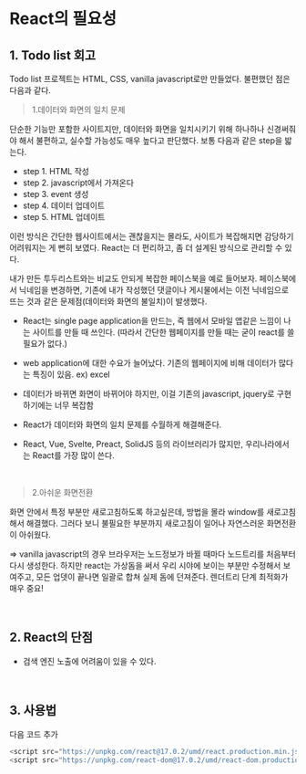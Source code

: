 # React의 필요성

## 1. Todo list 회고

Todo list 프로젝트는 HTML, CSS, vanilla javascript로만 만들었다. 불편했던 점은 다음과 같다.

> 1.데이터와 화면의 일치 문제

단순한 기능만 포함한 사이트지만, 데이터와 화면을 일치시키기 위해 하나하나 신경써줘야 해서 불편하고, 실수할 가능성도 매우 높다고 판단했다. 보통 다음과 같은 step을 밟는다.

- step 1. HTML 작성
- step 2. javascript에서 가져온다
- step 3. event 생성
- step 4. 데이터 업데이트
- step 5. HTML 업데이트

이런 방식은 간단한 웹사이트에서는 괜찮을지는 몰라도, 사이트가 복잡해지면 감당하기 어려워지는 게 뻔히 보였다. React는 더 편리하고, 좀 더 설계된 방식으로 관리할 수 있다.

내가 만든 투두리스트와는 비교도 안되게 복잡한 페이스북을 예로 들어보자. 페이스북에서 닉네임을 변경하면, 기존에 내가 작성했던 댓글이나 게시물에서는 이전 닉네임으로 뜨는 것과 같은 문제점(데이터와 화면의 불일치)이 발생했다.

- React는 single page application을 만드는, 즉 웹에서 모바일 앱같은 느낌이 나는 사이트를 만들 때 쓰인다. (따라서 간단한 웹페이지를 만들 때는 굳이 react를 쓸 필요가 없다.)

- web application에 대한 수요가 늘어났다. 기존의 웹페이지에 비해 데이터가 많다는 특징이 있음. ex) excel

- 데이터가 바뀌면 화면이 바뀌어야 하지만, 이걸 기존의 javascript, jquery로 구현하기에는 너무 복잡함

- React가 데이터와 화면의 일치 문제를 수월하게 해결해준다.

- React, Vue, Svelte, Preact, SolidJS 등의 라이브러리가 많지만, 우리나라에서는 React를 가장 많이 쓴다.

<br>

> 2.아쉬운 화면전환

화면 안에서 특정 부분만 새로고침하도록 하고싶은데, 방법을 몰라 window를 새로고침해서 해결했다. 그러다 보니 불필요한 부분까지 새로고침이 일어나 자연스러운 화면전환이 아쉬웠다.

=> vanilla javascript의 경우 브라우저는 노드정보가 바뀔 때마다 노드트리를 처음부터 다시 생성한다. 하지만 react는 가상돔을 써서 우리 시야에 보이는 부분만 수정해서 보여주고, 모든 업뎃이 끝나면 일괄로 합쳐 실제 돔에 던져준다. 렌더트리 단계 최적화가 매우 중요!

<br>

## 2. React의 단점

- 검색 엔진 노출에 어려움이 있을 수 있다.

<br>

## 3. 사용법

다음 코드 추가

```javascript
<script src="https://unpkg.com/react@17.0.2/umd/react.production.min.js"></script>
<script src="https://unpkg.com/react-dom@17.0.2/umd/react-dom.production.min.js"></script>
```
